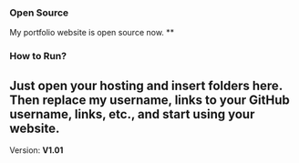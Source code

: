 ### Open Source
My portfolio website is open source now.
**
### How to Run?
Just open your hosting and insert folders here. Then replace my username, links to your GitHub username, links, etc., and start using your website.
---
Version: **V1.01**

